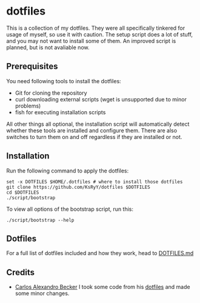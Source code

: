 # dotfiles

This is a collection of my dotfiles. They were all specifically tinkered for usage of myself, so use it with caution. The setup script does a lot of stuff, and you may not want to install some of them. An improved script is planned, but is not avaliable now.

## Prerequisites

You need following tools to install the dotfiles:

  * Git for cloning the repository
  * curl downloading external scripts (wget is unsupported due to minor problems)
  * fish for executing installation scripts

All other things all optional, the installation script will automatically detect whether these tools are installed and configure them. There are also switches to turn them on and off regardless if they are installed or not.

## Installation

Run the following command to apply the dotfiles:

```fish
set -x DOTFILES $HOME/.dotfiles # where to install those dotfiles
git clone https://github.com/KsRyY/dotfiles $DOTFILES
cd $DOTFILES
./script/bootstrap
```

To view all options of the bootstrap script, run this:

```fish
./script/bootstrap --help
```

## Dotfiles

For a full list of dotfiles included and how they work, head to [DOTFILES.md](./DOTFILES.md)

## Credits

- [Carlos Alexandro Becker](https://github.com/caarlos0) I took some code from his [dotfiles](https://github.com/caarlos0/dotfiles) and made some minor changes.
